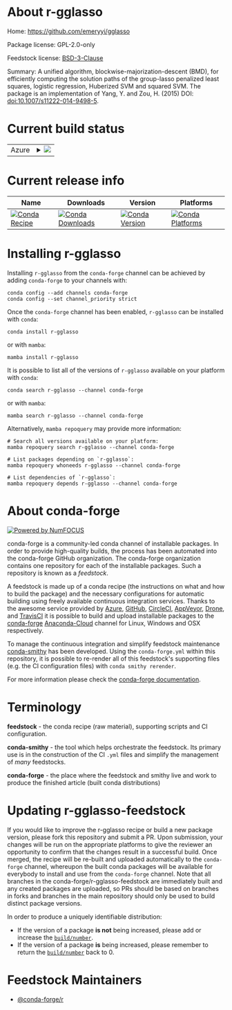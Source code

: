 About r-gglasso
===============

Home: https://github.com/emeryyi/gglasso

Package license: GPL-2.0-only

Feedstock license: [BSD-3-Clause](https://github.com/conda-forge/r-gglasso-feedstock/blob/main/LICENSE.txt)

Summary: A unified algorithm, blockwise-majorization-descent (BMD), for efficiently computing the solution paths of the group-lasso penalized least squares, logistic regression, Huberized SVM and squared SVM. The package is an implementation of Yang, Y. and Zou, H. (2015) DOI: <doi:10.1007/s11222-014-9498-5>.

Current build status
====================


<table>
    
  <tr>
    <td>Azure</td>
    <td>
      <details>
        <summary>
          <a href="https://dev.azure.com/conda-forge/feedstock-builds/_build/latest?definitionId=3391&branchName=main">
            <img src="https://dev.azure.com/conda-forge/feedstock-builds/_apis/build/status/r-gglasso-feedstock?branchName=main">
          </a>
        </summary>
        <table>
          <thead><tr><th>Variant</th><th>Status</th></tr></thead>
          <tbody><tr>
              <td>linux_64_r_base4.1</td>
              <td>
                <a href="https://dev.azure.com/conda-forge/feedstock-builds/_build/latest?definitionId=3391&branchName=main">
                  <img src="https://dev.azure.com/conda-forge/feedstock-builds/_apis/build/status/r-gglasso-feedstock?branchName=main&jobName=linux&configuration=linux_64_r_base4.1" alt="variant">
                </a>
              </td>
            </tr><tr>
              <td>linux_64_r_base4.2</td>
              <td>
                <a href="https://dev.azure.com/conda-forge/feedstock-builds/_build/latest?definitionId=3391&branchName=main">
                  <img src="https://dev.azure.com/conda-forge/feedstock-builds/_apis/build/status/r-gglasso-feedstock?branchName=main&jobName=linux&configuration=linux_64_r_base4.2" alt="variant">
                </a>
              </td>
            </tr><tr>
              <td>osx_64_r_base4.1</td>
              <td>
                <a href="https://dev.azure.com/conda-forge/feedstock-builds/_build/latest?definitionId=3391&branchName=main">
                  <img src="https://dev.azure.com/conda-forge/feedstock-builds/_apis/build/status/r-gglasso-feedstock?branchName=main&jobName=osx&configuration=osx_64_r_base4.1" alt="variant">
                </a>
              </td>
            </tr><tr>
              <td>osx_64_r_base4.2</td>
              <td>
                <a href="https://dev.azure.com/conda-forge/feedstock-builds/_build/latest?definitionId=3391&branchName=main">
                  <img src="https://dev.azure.com/conda-forge/feedstock-builds/_apis/build/status/r-gglasso-feedstock?branchName=main&jobName=osx&configuration=osx_64_r_base4.2" alt="variant">
                </a>
              </td>
            </tr><tr>
              <td>win_64</td>
              <td>
                <a href="https://dev.azure.com/conda-forge/feedstock-builds/_build/latest?definitionId=3391&branchName=main">
                  <img src="https://dev.azure.com/conda-forge/feedstock-builds/_apis/build/status/r-gglasso-feedstock?branchName=main&jobName=win&configuration=win_64_" alt="variant">
                </a>
              </td>
            </tr>
          </tbody>
        </table>
      </details>
    </td>
  </tr>
</table>

Current release info
====================

| Name | Downloads | Version | Platforms |
| --- | --- | --- | --- |
| [![Conda Recipe](https://img.shields.io/badge/recipe-r--gglasso-green.svg)](https://anaconda.org/conda-forge/r-gglasso) | [![Conda Downloads](https://img.shields.io/conda/dn/conda-forge/r-gglasso.svg)](https://anaconda.org/conda-forge/r-gglasso) | [![Conda Version](https://img.shields.io/conda/vn/conda-forge/r-gglasso.svg)](https://anaconda.org/conda-forge/r-gglasso) | [![Conda Platforms](https://img.shields.io/conda/pn/conda-forge/r-gglasso.svg)](https://anaconda.org/conda-forge/r-gglasso) |

Installing r-gglasso
====================

Installing `r-gglasso` from the `conda-forge` channel can be achieved by adding `conda-forge` to your channels with:

```
conda config --add channels conda-forge
conda config --set channel_priority strict
```

Once the `conda-forge` channel has been enabled, `r-gglasso` can be installed with `conda`:

```
conda install r-gglasso
```

or with `mamba`:

```
mamba install r-gglasso
```

It is possible to list all of the versions of `r-gglasso` available on your platform with `conda`:

```
conda search r-gglasso --channel conda-forge
```

or with `mamba`:

```
mamba search r-gglasso --channel conda-forge
```

Alternatively, `mamba repoquery` may provide more information:

```
# Search all versions available on your platform:
mamba repoquery search r-gglasso --channel conda-forge

# List packages depending on `r-gglasso`:
mamba repoquery whoneeds r-gglasso --channel conda-forge

# List dependencies of `r-gglasso`:
mamba repoquery depends r-gglasso --channel conda-forge
```


About conda-forge
=================

[![Powered by
NumFOCUS](https://img.shields.io/badge/powered%20by-NumFOCUS-orange.svg?style=flat&colorA=E1523D&colorB=007D8A)](https://numfocus.org)

conda-forge is a community-led conda channel of installable packages.
In order to provide high-quality builds, the process has been automated into the
conda-forge GitHub organization. The conda-forge organization contains one repository
for each of the installable packages. Such a repository is known as a *feedstock*.

A feedstock is made up of a conda recipe (the instructions on what and how to build
the package) and the necessary configurations for automatic building using freely
available continuous integration services. Thanks to the awesome service provided by
[Azure](https://azure.microsoft.com/en-us/services/devops/), [GitHub](https://github.com/),
[CircleCI](https://circleci.com/), [AppVeyor](https://www.appveyor.com/),
[Drone](https://cloud.drone.io/welcome), and [TravisCI](https://travis-ci.com/)
it is possible to build and upload installable packages to the
[conda-forge](https://anaconda.org/conda-forge) [Anaconda-Cloud](https://anaconda.org/)
channel for Linux, Windows and OSX respectively.

To manage the continuous integration and simplify feedstock maintenance
[conda-smithy](https://github.com/conda-forge/conda-smithy) has been developed.
Using the ``conda-forge.yml`` within this repository, it is possible to re-render all of
this feedstock's supporting files (e.g. the CI configuration files) with ``conda smithy rerender``.

For more information please check the [conda-forge documentation](https://conda-forge.org/docs/).

Terminology
===========

**feedstock** - the conda recipe (raw material), supporting scripts and CI configuration.

**conda-smithy** - the tool which helps orchestrate the feedstock.
                   Its primary use is in the construction of the CI ``.yml`` files
                   and simplify the management of *many* feedstocks.

**conda-forge** - the place where the feedstock and smithy live and work to
                  produce the finished article (built conda distributions)


Updating r-gglasso-feedstock
============================

If you would like to improve the r-gglasso recipe or build a new
package version, please fork this repository and submit a PR. Upon submission,
your changes will be run on the appropriate platforms to give the reviewer an
opportunity to confirm that the changes result in a successful build. Once
merged, the recipe will be re-built and uploaded automatically to the
`conda-forge` channel, whereupon the built conda packages will be available for
everybody to install and use from the `conda-forge` channel.
Note that all branches in the conda-forge/r-gglasso-feedstock are
immediately built and any created packages are uploaded, so PRs should be based
on branches in forks and branches in the main repository should only be used to
build distinct package versions.

In order to produce a uniquely identifiable distribution:
 * If the version of a package **is not** being increased, please add or increase
   the [``build/number``](https://docs.conda.io/projects/conda-build/en/latest/resources/define-metadata.html#build-number-and-string).
 * If the version of a package **is** being increased, please remember to return
   the [``build/number``](https://docs.conda.io/projects/conda-build/en/latest/resources/define-metadata.html#build-number-and-string)
   back to 0.

Feedstock Maintainers
=====================

* [@conda-forge/r](https://github.com/conda-forge/r/)


